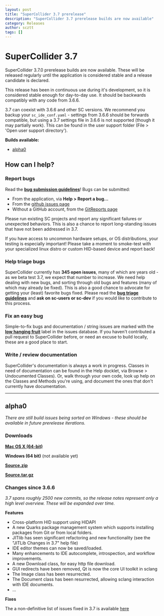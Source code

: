 ```yaml
---
layout: post
title: "SuperCollider 3.7 prerelease"
description: "SuperCollider 3.7 prerelease builds are now available"
category: Releases
author: scztt
tags: []
---
```


# SuperCollider 3.7

SuperCollider 3.7.0 prerelease builds are now available. These will be released regularly until the application is considered stable and a release candidate is declared.

This release has been in continuous use during it's development, so it is considered stable enough for day-to-day use. It should be backwards compatibly with any code from 3.6.6. 

3.7 can coexist with 3.6.6 and other SC versions. We recommend you backup your `sc_ide_conf.yaml` - settings from 3.6.6 should be forwards compatible, but using a 3.7 settings file in 3.6.6 is not supported (though it may partially work). This can be found in the user support folder (File > 'Open user support directory').

**Builds available:**

- [alpha0](#alpha0)



## How can I help?

### Report bugs
Read the **[bug submission guidelines](/development/bugs.html#submitting-a-bug)**! 
Bugs can be submitted:

- From the application, via **Help > Report a bug...**
- From the [github issues page](https://github.com/supercollider/supercollider/issues/new?labels=bug&body=Bug%20description%3A%0A%0ASteps%20to%20reproduce%3A%0A1.%0A2.%0A3.%0A%0AActual%20result%3A%0A%0AExpected%20result%3A%0A)
- Without a GitHub account, from the [GitReports page](https://gitreports.com/issue/supercollider/supercollider)

Please run existing SC projects and report any significant failures or unexpected behaviors. This is also a chance to report long-standing issues that have not been addressed in 3.7. 

If you have access to uncommon hardware setups, or OS distributions, your testing is especially important! Please take a moment to smoke-test with your specialized linux distro or custom HID-based device and report back! 

### Help triage bugs 
SuperCollider currently has **345 open issues**, many of which are years old - as we beta test 3.7, we expect that number to increase. We need help dealing with new bugs, and sorting through old bugs and features (many of which may already be fixed). This is also a good chance to advocate for getting your (least) favorite bugs fixed.  Please read the **[bug triage guidelines](/development/bugs.html#triaging-a-bug)** and **ask on sc-users or sc-dev** if you would like to contribute to this process.

### Fix an easy bug
Simple-to-fix bugs and documentation / string issues are marked with the **[low hanging fruit](https://github.com/supercollider/supercollider/issues?q=is%3Aopen+label%3A%22low+hanging+fruit%22+label%3Abug)** label in the issues database. If you haven't contributed a pull request to SuperCollider before, or need an excuse to build locally, these are a good place to start.


### Write / review documentation
SuperCollider's documentation is always a work in progress. Classes in need of documentation can be found in the Help docklet, via Browse > Undocumented Classes). Or, walk through your own code, look up help on the Classes and Methods you're using, and document the ones that don't currently have documentation. 

---

## alpha0
*There are still build issues being sorted on Windows - these should be available in future prerelease iterations.*

### Downloads

[**Mac OS X (64-bit)**](https://github.com/supercollider/supercollider/releases/download/Version-3.7.0-alpha0/SC-a1caf77d4969bf40e95afeee0aa15d7e242173c4.zip)

**Windows (64 bit)** (not available yet) 

[**Source.zip**](https://github.com/supercollider/supercollider/archive/Version-3.7.0-alpha0.zip)

[**Source.tar.gz**](https://github.com/supercollider/supercollider/archive/Version-3.7.0-alpha0.tar.gz)

### Changes since 3.6.6
*3.7 spans roughly 2500 new commits, so the release notes represent only a high level overview. These will be expanded over time.*

**Features**

* Cross-platform HID support using HIDAPI
* A new Quarks package management system which supports installing packages from Git or from local folders.
* JITlib has seen significant refactoring and new functionality (see the "JITLib Changes in 3.7" help file)
* IDE editor themes can now be saved/loaded.
* Many enhancements to IDE autocomplete, introspection, and workflow improvements.
* A new Download class, for easy http file download.
* GUI redirects have been removed, Qt is now the core UI toolkit in sclang
* The Image class has been resurrected.
* The Document class has been resurrected, allowing sclang interaction with IDE documents.
*  ...

**Fixes**

The a non-definitive list of issues fixed in 3.7 is available [here](https://github.com/supercollider/supercollider/issues?page=4&q=is%3Aissue+is%3Aclosed+label%3Abug+closed%3A%3E2013-11-27)
